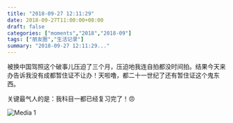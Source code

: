 ```yaml
---
title: "2018-09-27 12:11:29"
date: 2018-09-27T11:00:00+08:00
draft: false
categories: ["moments","2018","2018-09"]
tags: ["朋友圈","生活记录"]
summary: "2018-09-27 12:11:29..."
---
```


被换中国驾照这个破事儿压迫了三个月，压迫地我连自拍都没时间拍。结果今天来办告诉我没有成都暂住证不让办！天啦噜，都二十一世纪了还有暂住证这个鬼东西。

关键最气人的是：我科目一都已经复习完了！😠

![Media 1](/Moments/photos/2018-09-27/201809271211290.jpg)


